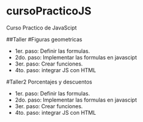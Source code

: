 # cursoPracticoJS
Curso Practico de JavaScipt


##Taller #Figuras geometricas

- 1er. paso: Definir las formulas.
- 2do. paso: Implementar las formulas en javascipt
- 3er. paso: Crear funciones.
- 4to. paso: integrar JS con HTML

#Taller2 Porcentajes y descuentos

- 1er. paso: Definir las formulas.
- 2do. paso: Implementar las formulas en javascipt
- 3er. paso: Crear funciones.
- 4to. paso: integrar JS con HTML